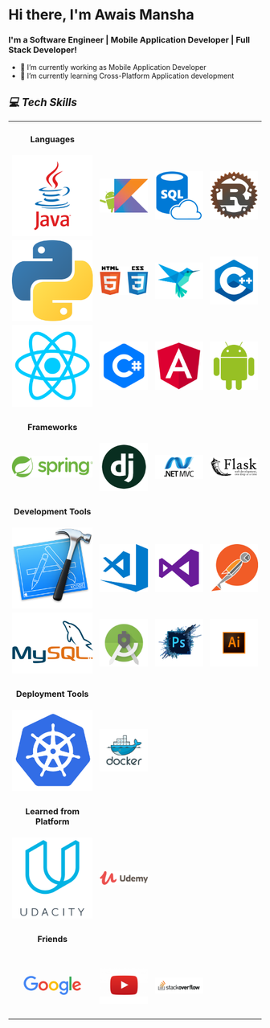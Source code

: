 # Hi there, I'm Awais Mansha

### I'm a Software Engineer | Mobile Application Developer | Full Stack Developer!
- 🔭 I’m currently working as Mobile Application Developer
- 🌱 I’m currently learning Cross-Platform Application development

<h2><i>💻 Tech Skills</i></h2>

<table width="100">
<tr>
       <td align='center' width="250">
        <h3> Languages </h3>
        </td>
</tr>
<tr>
    <td align='center' width="250">
        <img src="https://github.com/Awais-Mansha/Awais-Mansha/blob/main/images/java.png" width="250" >
    </td>
    <td align='center' width="250">
        <img src="https://github.com/Awais-Mansha/Awais-Mansha/blob/main/images/kotlin.png"width="250" >
    </td>
    <td align='center' width="250">
        <img src="https://github.com/Awais-Mansha/Awais-Mansha/blob/main/images/sql.png" width="250">
    </td>
     <td align='center' width="250">
        <img src="https://github.com/Awais-Mansha/Awais-Mansha/blob/main/images/rust.png" width="250">
    </td>
    
</tr>
      
<tr>
    <td align='center' width="250">
        <img src="https://github.com/Awais-Mansha/Awais-Mansha/blob/main/images/python.png" >
    </td>
    <td align='center' width="250">
        <img src="https://github.com/Awais-Mansha/Awais-Mansha/blob/main/images/html_css.png">
    </td>
    <td align='center' width="250">
        <img src="https://github.com/Awais-Mansha/Awais-Mansha/blob/main/images/flutter.png" >
    </td>
     <td align='center' width="250">
        <img src="https://github.com/Awais-Mansha/Awais-Mansha/blob/main/images/c%2B%2B.png"">
    </td>
    
</tr>
</tr>
    <td align='center' width="250">
        <img src="https://github.com/Awais-Mansha/Awais-Mansha/blob/main/images/react.png">
    </td>
    <td align='center' width="250">
        <img src="https://github.com/Awais-Mansha/Awais-Mansha/blob/main/images/c%23.png">
    </td>
    <td align='center' width="250">
        <img src="https://github.com/Awais-Mansha/Awais-Mansha/blob/main/images/angular.png">
    </td>
    <td align='center' width="250">
        <img src="https://github.com/Awais-Mansha/Awais-Mansha/blob/main/images/android.png">
    </td>
</tr>

<tr>
         <td align='center' width="250">
        <h3> Frameworks </h3>
        </td>
</tr>
<tr>
    <td align='center' width="250">
        <img src="https://github.com/Awais-Mansha/Awais-Mansha/blob/main/images/spring.svg" >
    </td>
    <td align='center' width="250">
        <img src="https://github.com/Awais-Mansha/Awais-Mansha/blob/main/images/django.png">
    </td>
    <td align='center' width="250">
        <img src="https://github.com/Awais-Mansha/Awais-Mansha/blob/main/images/asp.net_mvc.png">
    </td>
     <td align='center' width="250">
        <img src="https://github.com/Awais-Mansha/Awais-Mansha/blob/main/images/flask.png">
    </td>
    
</tr>


<tr>
         <td align='center' width="250">
        <h3> Development Tools </h3>
        </td>
</tr>
<tr>
    <td align='center' width="250">
        <img src="https://github.com/Awais-Mansha/Awais-Mansha/blob/main/images/xcode.png">
    </td>
    <td align='center' width="250">
        <img src="https://github.com/Awais-Mansha/Awais-Mansha/blob/main/images/vs_code.png">
    </td>
    <td align='center' width="250">
        <img src="https://github.com/Awais-Mansha/Awais-Mansha/blob/main/images/vs.png">
    </td>
     <td align='center' width="250">
        <img src="https://github.com/Awais-Mansha/Awais-Mansha/blob/main/images/postman.png">
    </td>
    
</tr>
<tr>
    <td align='center' width="190">
        <img src="https://github.com/Awais-Mansha/Awais-Mansha/blob/main/images/mysql.png" >
    </td>
    <td align='center' width="190">
        <img src="https://github.com/Awais-Mansha/Awais-Mansha/blob/main/images/android_studio.png">
    </td>
    <td align='center' width="190">
        <img src="https://github.com/Awais-Mansha/Awais-Mansha/blob/main/images/adobe_p.png" >
    </td>
     <td align='center' width="190">
        <img src="https://github.com/Awais-Mansha/Awais-Mansha/blob/main/images/adobe_i.png" >
    </td>
    
</tr>
<tr>
         <td align='center' width="250">
        <h3> Deployment Tools </h3>
        </td>
</tr>
<tr>
    <td align='center' width="250">
        <img src="https://github.com/Awais-Mansha/Awais-Mansha/blob/main/images/kubernetes.png" >
    </td>
    <td align='center' width="190">
        <img src="https://github.com/Awais-Mansha/Awais-Mansha/blob/main/images/docker.png">
    </td>

    
</tr>
<tr>
         <td align='center' width="250">
        <h3> Learned from Platform </h3>
        </td>
</tr>
<tr>
    <td align='center' width="190">
        <img src="https://github.com/Awais-Mansha/Awais-Mansha/blob/main/images/udacity.png">
    </td>
    <td align='center' width="190">
        <img src="https://github.com/Awais-Mansha/Awais-Mansha/blob/main/images/udemy.png">
    </td>

    
</tr>
<tr>
         <td align='center' width="250">
        <h3> Friends </h3>
        </td>
</tr>
<tr>
    <td align='center' width="250">
        <img src="https://github.com/Awais-Mansha/Awais-Mansha/blob/main/images/google.png">
    </td>
    <td align='center' width="250">
        <img src="https://github.com/Awais-Mansha/Awais-Mansha/blob/main/images/youtube.png" ">
    </td>


<td align='center' width="190">
        <img src="https://github.com/Awais-Mansha/Awais-Mansha/blob/main/images/stackoverflow.png" >
    </td>
</tr>
</table>
